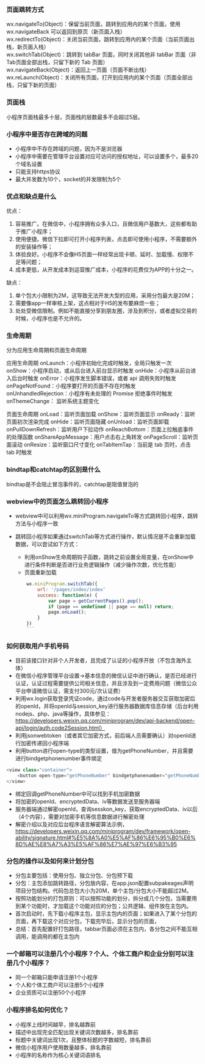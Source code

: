 ### 页面跳转方式
wx.navigateTo(Object)：保留当前页面，跳转到应用内的某个页面，使用 wx.navigateBack 可以返回到原页（新页面入栈）  
wx.redirectTo(Object)：关闭当前页面，跳转到应用内的某个页面（当前页面出栈，新页面入栈）  
wx.switchTab(Object)：跳转到 tabBar 页面，同时关闭其他非 tabBar 页面（非Tab页面全部出栈，只留下新的 Tab 页面）  
wx.navigateBack(Object)：返回上一页面（页面不断出栈）  
wx.reLaunch(Object)：关闭所有页面，打开到应用内的某个页面（页面全部出栈，只留下新的页面）  

### 页面栈
小程序页面栈最多十层，页面栈的层数最多不会超过5层。 


### 小程序中是否存在跨域的问题

+ 小程序中不存在跨域的问题，因为不是浏览器
+ 小程序中需要在管理平台设置对应可访问的授权地址，可以设置多个，最多20个域名设置
+ 只能支持https协议
+ 最大并发数为10个，socket的并发限制为5个

### 优点和缺点是什么
优点：
1. 容易推广。在微信中，小程序拥有众多入口，且微信用户基数大，这些都有助于推广小程序；
2. 使用便捷。微信下拉即可打开小程序列表，点击即可使用小程序，不需要额外的安装操作等；
3. 体验良好。小程序不会像H5页面一样经常出现卡顿、延时、加载慢、权限不足等问题；
4. 成本更低，从开发成本到运营推广成本，小程序的花费仅为APP的十分之一。

缺点：
1. 单个包大小限制为2M，这导致无法开发大型的应用，采用分包最大是20M；
2. 需要像app一样审核上架，这点相对于H5的发布要麻烦一些；
3. 处处受微信限制。例如不能直接分享到朋友圈，涉及到积分，或者虚拟交易的时候，小程序也是不允许的。


### 生命周期
分为应用生命周期和页面生命周期

应用生命周期
onLaunch：小程序初始化完成时触发，全局只触发一次
onShow：小程序启动，或从后台进入前台显示时触发
onHide：小程序从前台进入后台时触发
onError：小程序发生脚本错误，或者 api 调用失败时触发
onPageNotFound：小程序要打开的页面不存在时触发
onUnhandledRejection：小程序有未处理的 Promise 拒绝事件时触发
onThemeChange： 监听系统主题变化

页面生命周期
onLoad：监听页面加载
onShow：监听页面显示
onReady：监听页面初次渲染完成
onHide：监听页面隐藏
onUnload：监听页面卸载
onPullDownRefresh：监听用户下拉动作
onReachBottom：页面上拉触底事件的处理函数
onShareAppMessage：用户点击右上角转发
onPageScroll：监听页面滚动
onResize：监听窗口尺寸变化
onTabItemTap：当前是 tab 页时，点击 tab 时触发


### bindtap和catchtap的区别是什么

bindtap是不会阻止冒泡事件的，catchtap是阻值冒泡的

### webview中的页面怎么跳转回小程序
+ webview中可以利用wx.miniProgram.navigateTo等方式跳转回小程序，跳转方法与小程序一致

+ 跳转回小程序如果通过switchTab等方式进行操作，默认情况是不会重新加载数据，可以尝试如下方式：
    + 利用onShow生命周期钩子函数，跳转之前设置全局变量，在onShow中进行条件判断是否进行业务逻辑操作（减少操作次数，优化性能）
    + 页面重新加载
    ```javascript
        wx.miniProgram.switchTab({
            url: '/pages/index/index'
            success: function(e) {
                var page = getCurrentPages().pop();
                if (page == undefined || page == null) return;
                page.onLoad();
            }
        })
        ```

### 如何获取用户手机号码
+ 目前该接口针对非个人开发者，且完成了认证的小程序开放（不包含海外主体）
+ 在微信小程序管理平台设置->基本信息的微信认证中进行确认，是否已经进行认证，认证过程需要提供公司相关信息，并且涉及到一定费用问题（微信公众平台申请微信认证，需支付300元/次认证费）
+  利用wx.login获取登录凭证code，通过code与开发者服务器交互获取加密后的openId，并将openId与session_key进行服务器数据库信息存储（后台利用nodejs、php、java等操作，具体参见：https://developers.weixin.qq.com/miniprogram/dev/api-backend/open-api/login/auth.code2Session.html）
+ 利用jsonwebtoken（或者其它加密方式，前后端人员需要确认）对openId进行加密传递回小程序端
+ 利用button进行open-type的类型设置，值为getPhoneNumber，并且需要进行bindgetphonenumber事件绑定
```js
<view class="container">
    <button open-type="getPhoneNumber" bindgetphonenumber="getPhoneNumber">getPhoneNumber</button>
</view>
```
+ 绑定回调getPhoneNumber中可以找到手机加密数据
+ 将加密的openId、encryptedData、iv等数据发送至服务器端
+ 服务器端通过解密openId，查询sesskon_key，获取encryptedData、iv以后（4个内容），需要对加密手机等信息数据进行解密处理
+ 解密介绍以及对应后台程序语言解密算法示例，https://developers.weixin.qq.com/miniprogram/dev/framework/open-ability/signature.html#%E5%8A%A0%E5%AF%86%E6%95%B0%E6%8D%AE%E8%A7%A3%E5%AF%86%E7%AE%97%E6%B3%95

### 分包的操作以及如何来计划分包
+ 分包主要包括：使用分包、独立分包、分包预下载
+ 分包：主包添加跳转路径，分包放内容，在app.json配置subpakeages声明项目分包结构。代码包总包大小为20M，单个主包/分包大小不能超过2M。
+ 按照功能划分的打包原则：可以按照功能的划分，拆分成几个分包，当需要用到某个功能时，才加载这个功能对应的分包；公共逻辑、组件放在主包内。
+ 首次启动时，先下载小程序主包，显示主包内的页面；如果进入了某个分包的页面，再下载这个对应分包，下载完毕后，显示分包的页面，
+ 总结：首先配置好打包路径，tabbar页面必须在主包内，各分包之间不能互相调用，能调用的都在主包内

### 一个邮箱可以注册几个小程序？个人、个体工商户和企业分别可以注册几个小程序？
+ 同一个邮箱只能申请注册1个小程序
+ 个人和个体工商户可以注册5个小程序
+ 企业资质可以注册50个小程序

### 小程序排名如何优化？
+ 小程序上线时间越早，排名越靠前
+ 描述中出现完全匹配出现关键词次数越多，排名靠前
+ 标题中关键词出现1次，且整体标题的字数越短，排名靠前
+ 微信小程序用户使用数量越多，排名靠前
+ 小程序的名称作为核心关键词语排名